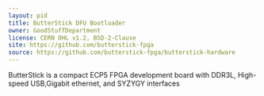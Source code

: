 ```yaml
---
layout: pid
title: ButterStick DFU Bootloader
owner: GoodStuffDepartment
license: CERN OHL v1.2, BSD-2-Clause
site: https://github.com/butterstick-fpga
source: https://github.com/butterstick-fpga/butterstick-hardware
---
```

ButterStick is a compact ECP5 FPGA development board with DDR3L, High-speed USB,Gigabit ethernet, and SYZYGY interfaces